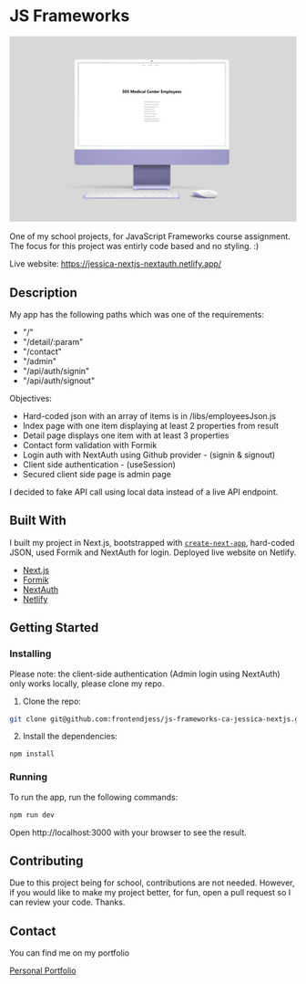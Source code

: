 # JS Frameworks

![image](https://raw.githubusercontent.com/frontendjess/repoimagesportfolio/main/images/jsframeworks-mockup.png)

One of my school projects, for JavaScript Frameworks course assignment. The focus for this project was entirly code based and no styling. :)

Live website: https://jessica-nextjs-nextauth.netlify.app/

## Description

My app has the following paths which was one of the requirements:

- "/"
- "/detail/:param"
- "/contact"
- "/admin"
- "/api/auth/signin"
- "/api/auth/signout"

Objectives:

- Hard-coded json with an array of items is in /libs/employeesJson.js
- Index page with one item displaying at least 2 properties from result
- Detail page displays one item with at least 3 properties
- Contact form validation with Formik
- Login auth with NextAuth using Github provider - (signin & signout)
- Client side authentication - (useSession)
- Secured client side page is admin page

I decided to fake API call using local data instead of a live API endpoint.

## Built With

I built my project in Next.js, bootstrapped with [`create-next-app`](https://github.com/vercel/next.js/tree/canary/packages/create-next-app), hard-coded JSON, used Formik and NextAuth for login. Deployed live website on Netlify.

- [Next.js](https://nextjs.org/)
- [Formik](https://formik.org/)
- [NextAuth](https://next-auth.js.org/)
- [Netlify](https://www.netlify.com/)

## Getting Started

### Installing

Please note: the client-side authentication (Admin login using NextAuth) only works locally, please clone my repo.

1. Clone the repo:

```bash
git clone git@github.com:frontendjess/js-frameworks-ca-jessica-nextjs.git
```

2. Install the dependencies:

```
npm install
```

### Running

To run the app, run the following commands:

```bash
npm run dev
```

Open http://localhost:3000 with your browser to see the result.

## Contributing

Due to this project being for school, contributions are not needed. However, if you would like to make my project better, for fun, open a pull request so I can review your code. Thanks.

## Contact

You can find me on my portfolio

[Personal Portfolio](https://jessicadevportfolio.netlify.app/)
